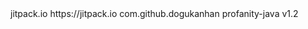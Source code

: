<repositories>
		<repository>
		    <id>jitpack.io</id>
		    <url>https://jitpack.io</url>
		</repository>
	</repositories>
  
  <dependency>
	    <groupId>com.github.dogukanhan</groupId>
	    <artifactId>profanity-java</artifactId>
	    <version>v1.2</version>
	</dependency>
